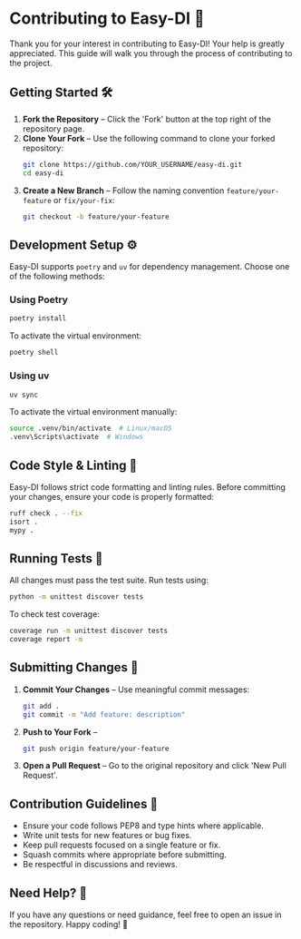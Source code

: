 # Contributing to Easy-DI 🚀

Thank you for your interest in contributing to Easy-DI! Your help is greatly appreciated. This guide will walk you through the process of contributing to the project.

## Getting Started 🛠️

1. **Fork the Repository** – Click the 'Fork' button at the top right of the repository page.
2. **Clone Your Fork** – Use the following command to clone your forked repository:
   ```sh
   git clone https://github.com/YOUR_USERNAME/easy-di.git
   cd easy-di
   ```
3. **Create a New Branch** – Follow the naming convention `feature/your-feature` or `fix/your-fix`:
   ```sh
   git checkout -b feature/your-feature
   ```

## Development Setup ⚙️

Easy-DI supports `poetry` and `uv` for dependency management. Choose one of the following methods:

### Using Poetry
```sh
poetry install
```

To activate the virtual environment:
```sh
poetry shell
```

### Using uv
```sh
uv sync
```

To activate the virtual environment manually:
```sh
source .venv/bin/activate  # Linux/macOS
.venv\Scripts\activate  # Windows
```

## Code Style & Linting 🎨

Easy-DI follows strict code formatting and linting rules. Before committing your changes, ensure your code is properly formatted:

```sh
ruff check . --fix
isort .
mypy .
```

## Running Tests 🧪

All changes must pass the test suite. Run tests using:

```sh
python -m unittest discover tests
```

To check test coverage:
```sh
coverage run -m unittest discover tests
coverage report -m
```

## Submitting Changes 📩

1. **Commit Your Changes** – Use meaningful commit messages:
   ```sh
   git add .
   git commit -m "Add feature: description"
   ```
2. **Push to Your Fork** –
   ```sh
   git push origin feature/your-feature
   ```
3. **Open a Pull Request** – Go to the original repository and click 'New Pull Request'.

## Contribution Guidelines 📜

- Ensure your code follows PEP8 and type hints where applicable.
- Write unit tests for new features or bug fixes.
- Keep pull requests focused on a single feature or fix.
- Squash commits where appropriate before submitting.
- Be respectful in discussions and reviews.

## Need Help? 🤔

If you have any questions or need guidance, feel free to open an issue in the repository. Happy coding! 🚀

